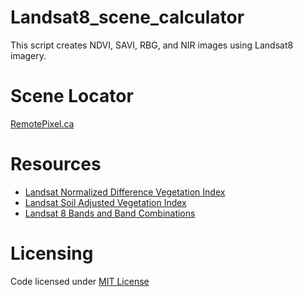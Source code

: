 # Landsat8_scene_calculator
 This script creates NDVI, SAVI, RBG, and NIR images using Landsat8 imagery.

# Scene Locator
[RemotePixel.ca](https://search.remotepixel.ca)

# Resources
* [Landsat Normalized Difference Vegetation Index](https://www.usgs.gov/core-science-systems/nli/landsat/landsat-normalized-difference-vegetation-index)
* [Landsat Soil Adjusted Vegetation Index](https://www.usgs.gov/core-science-systems/nli/landsat/landsat-soil-adjusted-vegetation-index)
* [Landsat 8 Bands and Band Combinations](https://gisgeography.com/landsat-8-bands-combinations/)

# Licensing
Code licensed under [MIT License](http://opensource.org/licenses/mit-license.html)
